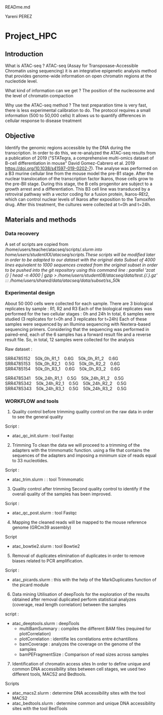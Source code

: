 READme.md

Yareni PEREZ<br>
# Project_HPC 

## Introduction
 
What is ATAC-seq ?
ATAC-seq  (Assay for Transposase-Accessible Chromatin using sequencing)
it is an integrative epigenetic analysis method that provides genome-wide information on open chromatin regions at the nucleotide level.

What kind of information can we get ?
The position of the nucleosome and the level of chromatin compaction

Why use the ATAC-seq method ? 
The test preparation time is very fast, there is less experimental calibration to do.
The protocol requires a small information (500 to 50,000 cells)
It allows us to quantify differences in cellular response to disease treatment

## Objective
  
Identify the genomic regions accessible by the DNA during the transcription. In order to do this, we re-analyzed the ATAC-seq results from 
a publication of 2019 ("STATegra, a comprehensive multi-omics dataset of B-cell differentiation in mouse" David Gomez-Cabrero et al. 2019 https://doi.org/10.1038/s41597-019-0202-7).
The analyse was performed on a B3 murine cellular line from the mouse model the pre-B1 stage. After the nuclear translocation of the transcription factor Ikaros, those cells grow to the pre-BII stage. During this stage, the B cells progenitor are subject to a growth arrest and a differentiation. This B3 cell line was transduced by a retroviral pathway with a vector coding for a fusion protein, Ikaros-REt2, which can control nuclear levels of Ikaros after exposition to the Tamoxifen drug. After this treatment, the cultures were collected at t=0h and t=24h.


## Materials and methods 
 
### Data recovery 
A set of scripts are copied from /home/users/teacher/atacseq/scripts/*.slurm  into home/users/studentXX/atacseq/scripts.These scripts will be modified later in order to be adapted to our dataset with the original data 
Subset of 4000 lines equivalent to 1000 sequences created from the original subset in order to be pushed into the git repository using this command line :
parallel 'zcat {} | head -n 4000 | gzip >
/home/users/student08/atacseq/data/test.{/.}.gz' :::
/home/users/shared/data/atacseq/data/subset/ss_50k*

### Experimental design
About 50 000 cells were collected for each sample. There are 3 biological replicates by sample : R1, R2 and R3 Each of the biological replicates was performed for the two cellular stages : 0h and 24h In total, 
6 samples were studied (3 replicates for t=0h and 3 replicates for t=24h)
Each of these samples were sequenced by an Illumina sequencing with Nextera-based sequencing primers. Considering that the sequencing was performed in paired-end, each of the 6 samples has a forward result file and a reverse result file. So, in total, 12 samples were collected for the analysis

Raw dataset :

SRR4785152&nbsp;&nbsp;&nbsp;&nbsp;50k_0h_R1_1&nbsp;&nbsp;&nbsp;&nbsp;0.6G&nbsp;&nbsp;&nbsp;&nbsp;50k_0h_R1_2&nbsp;&nbsp;&nbsp;&nbsp;0.6G<br>
SRR4785153&nbsp;&nbsp;&nbsp;&nbsp;50k_0h_R2_1&nbsp;&nbsp;&nbsp;&nbsp;0.5G&nbsp;&nbsp;&nbsp;&nbsp;50k_0h_R2_2&nbsp;&nbsp;&nbsp;&nbsp;0.6G<br>
SRR4785154&nbsp;&nbsp;&nbsp;&nbsp;50k_0h_R3_1&nbsp;&nbsp;&nbsp;&nbsp;0.6G&nbsp;&nbsp;&nbsp;&nbsp;50k_0h_R3_2&nbsp;&nbsp;&nbsp;&nbsp;0.6G<br>

SRR4785341&nbsp;&nbsp;&nbsp;&nbsp;50k_24h_R1_1&nbsp;&nbsp;&nbsp;&nbsp;0.5G&nbsp;&nbsp;&nbsp;&nbsp;50k_24h_R1_2&nbsp;&nbsp;&nbsp;&nbsp;0.5G<br>
SRR4785342&nbsp;&nbsp;&nbsp;&nbsp;50k_24h_R2_1&nbsp;&nbsp;&nbsp;&nbsp;0.5G&nbsp;&nbsp;&nbsp;&nbsp;50k_24h_R2_2&nbsp;&nbsp;&nbsp;&nbsp;0.5G<br>
SRR4785343&nbsp;&nbsp;&nbsp;&nbsp;50k_24h_R3_1&nbsp;&nbsp;&nbsp;&nbsp;0.5G&nbsp;&nbsp;&nbsp;&nbsp;50k_24h_R3_2&nbsp;&nbsp;&nbsp;&nbsp;0.5G<br>


### WORKFLOW and tools 

1. Quality control before trimming
quality control on the raw data in order to see the general quality

Script : 
* atac_qc_init.slurm : tool Fastqc

2. Trimming
To clean the data we will proceed to a trimming of the adapters
with the trimmomatic function. using a file that contains the sequences of the adapters and imposing a minimum size of reads equal to 33 nucleotides.

Script : 
* atac_trim.slurm : : tool Trimmomatic

3. Quality control after trimming
Second quality control to identify if the overall quality of the samples has been improved. 

Script :
* atac_qc_post.slurm : tool Fastqc

4. Mapping 
the cleaned reads will be mapped to the mouse reference genome (GRCm39 assembly)

Script
* atac_bowtie2.slurm : tool Bowtie2

5. Removal of duplicates
elimination of duplicates in order to remove biases related to PCR amplification.

Script : 
* atac_picards.slurm : this with the help of the MarkDuplicates function of the picard module


6. Data mining 
Utilisation of deepTools for the exploration of the results obtained after removal duplicated
perform statistical analyzes (coverage, read length correlation) between the samples

script : <br>
* atac_deeptools.slurm : deepTools <br>
	- multiBamSummary : compiles the different BAM files (required for plotCorrelation)<br>
	- plotCorrelation :  identifie les corrélations entre échantillons<br>
	- bamCoverage : analyzes the coverage on the genome of the samples<br>
	- bamPEFragmentSize : Comparison of read sizes across samples<br>

7. Identification of chromatin access sites
In order to define unique and common DNA accessibility sites between cell stages, we used two different tools, MACS2 and Bedtools. 

Scripts
* atac_macs2.slurm : determine DNA accessibility sites with the tool MACS2
* atac_bedtools.slurm : determine common and unique DNA accessibility sites with the tool BedTools

